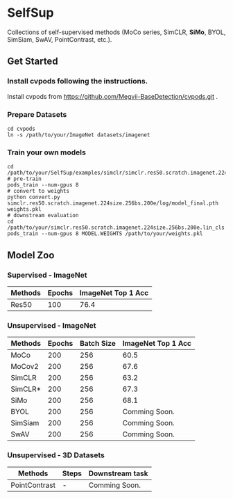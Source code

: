 # SelfSup

Collections of self-supervised methods (MoCo series, SimCLR, **SiMo**, BYOL, SimSiam, SwAV, PointContrast, etc.). 


## Get Started

### Install cvpods following the instructions.

Install cvpods from https://github.com/Megvii-BaseDetection/cvpods.git .

### Prepare Datasets

```shell
cd cvpods
ln -s /path/to/your/ImageNet datasets/imagenet
```

### Train your own models

```
cd /path/to/your/SelfSup/examples/simclr/simclr.res50.scratch.imagenet.224size.256bs.200e
# pre-train
pods_train --num-gpus 8
# convert to weights
python convert.py simclr.res50.scratch.imagenet.224size.256bs.200e/log/model_final.pth weights.pkl
# downstream evaluation
cd /path/to/your/simclr.res50.scratch.imagenet.224size.256bs.200e.lin_cls
pods_train --num-gpus 8 MODEL.WEIGHTS /path/to/your/weights.pkl

```

## Model Zoo

### Supervised - ImageNet

| Methods | Epochs | ImageNet Top 1 Acc |
| ------- | ------ | ------------------ |
| Res50   | 100    | 76.4               |

### Unsupervised - ImageNet

| Methods | Epochs | Batch Size | ImageNet Top 1 Acc |
| ------- | ------ | ---------- | ------------------ |
| MoCo    | 200    |     256    | 60.5               |
| MoCov2  | 200    |     256    | 67.6               |
| SimCLR  | 200    |     256    | 63.2               |
| SimCLR* | 200    |     256    | 67.3               |
| SiMo    | 200    |     256    | 68.1               |
| BYOL    | 200    |     256    | Comming Soon.      |
| SimSiam | 200    |     256    | Comming Soon.      |
| SwAV    | 200    |     256    | Comming Soon.      |

### Unsupervised - 3D Datasets

| Methods       | Steps | Downstream task |
| ------------- | ----- | --------------- |
| PointContrast | -     | Comming Soon.   |



